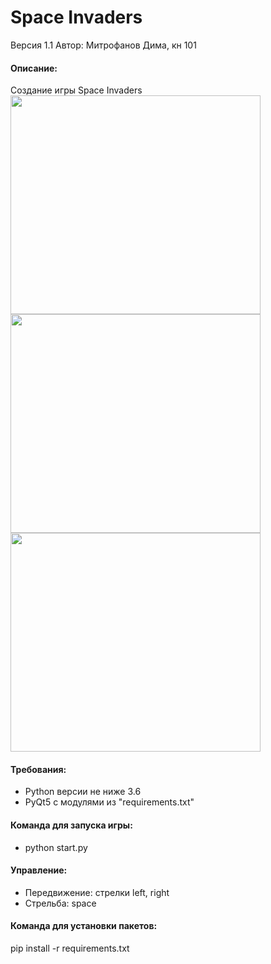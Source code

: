# Space Invaders
Версия 1.1
Автор: Митрофанов Дима, кн 101

#### Описание:
Cоздание игры Space Invaders  
<img src="https://user-images.githubusercontent.com/35761978/113134606-71cdc000-923a-11eb-9a13-628981d746a8.png" width="400" height="350" />
<img src="https://user-images.githubusercontent.com/35761978/113136050-52379700-923c-11eb-8284-ef1e4d3f84ff.png" width="400" height="350" />
<img src="https://user-images.githubusercontent.com/35761978/113136095-5e235900-923c-11eb-84b5-b7717a7dfa7f.png" width="400" height="350" />

#### Требования:
* Python версии не ниже 3.6
* PyQt5 c модулями из "requirements.txt"

#### Команда для запуска игры:
* python start.py

#### Управление:
* Передвижение: стрелки left, right
* Стрельба: space

#### Команда для установки пакетов:  
pip install -r requirements.txt
